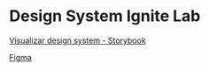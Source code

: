# Design System Ignite Lab

[Visualizar design system - Storybook](https://carolinepandolfe.github.io/ignite-lab-design-system/?path=/story/components-button--default)

[Figma](https://www.figma.com/file/fwieWjgLL8KzIrvBXKBsmk/Ignite-Lab-Design-System?node-id=0%3A1)
